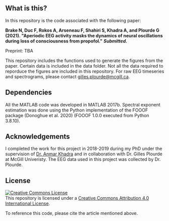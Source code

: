 ## What is this?
In this repository is the code associated with the following paper:

**Brake N, Duc F, Rokos A, Arseneau F, Shahiri S, Khadra A, and Plourde G (2021). "Aperiodic EEG activity masks the dynamics of neural oscillations during loss of consciousness from propofol."** *****Submitted.*****

Preprint: TBA

This repository includes the functions used to generate the figures from the paper. Certain data is included in the data folder. Not all the data required to reporduce the figures are included in this repository. For raw EEG timeseries and spectrograms, please contact gilles.plourde@mcgill.ca.

## Dependencies
All the MATLAB code was developed in MATLAB 2017b. Spectral exponent estimation was done using the Python implementation of the FOOOF package (Donoghue et al. 2020) (FOOOF 1.0.0 executed from Python 3.8.10).

## Acknowledgements
I completed the work for this project in 2018-2019 during my PhD under the supervision of [Dr. Anmar Khadra](http://www.medicine.mcgill.ca/physio/khadralab/) and in collaboration with Dr. Gilles Plourde at McGill Univeristy. The EEG data used in this project was collected by Dr. Plourde. 

## License
<a rel="license" href="http://creativecommons.org/licenses/by/4.0/"><img alt="Creative Commons License" style="border-width:0" src="https://i.creativecommons.org/l/by/4.0/88x31.png" /></a><br />This repository is licensed under a <a rel="license" href="http://creativecommons.org/licenses/by/4.0/">Creative Commons Attribution 4.0 International License</a>.

To reference this code, please cite the article mentioned above.
